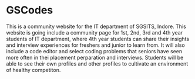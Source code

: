 # GSCodes

This is a community website for the IT department of SGSITS, Indore. 
This website is going include a community page for 1st, 2nd, 3rd and 4th year students of IT department, where 4th year students can share their insights and interview experiences for freshers and junior to learn from. 
It will also include a code editor and select coding problems that seniors have seen more often in thei placement perparation and interviews. Students will be able to see their own profiles and other profiles to cultivate an environment of healthy competiton. 